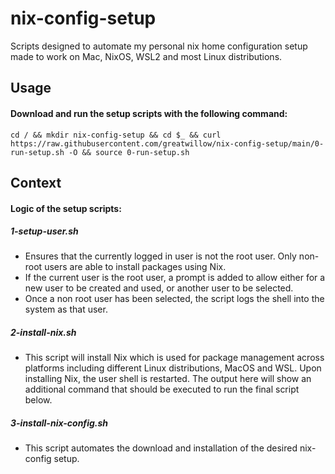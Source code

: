 # nix-config-setup
Scripts designed to automate my personal nix home configuration setup made to work on Mac, NixOS, WSL2 and most Linux distributions.
## Usage

#### Download and run the setup scripts with the following command:

```cd / && mkdir nix-config-setup && cd $_ && curl https://raw.githubusercontent.com/greatwillow/nix-config-setup/main/0-run-setup.sh -O && source 0-run-setup.sh```

## Context

#### Logic of the setup scripts:

##### 1-setup-user.sh

- Ensures that the currently logged in user is not the root user.  Only non-root users are able to install packages using Nix.  
- If the current user is the root user, a prompt is added to allow either for a new user to be created and used, or another user to be selected.
- Once a non root user has been selected, the script logs the shell into the system as that user.
  
##### 2-install-nix.sh
- This script will install Nix which is used for package management across platforms including different Linux distributions, MacOS and WSL.  Upon installing Nix, the user shell is restarted.  The output here will show an additional command that should be executed to run the final script below.

##### 3-install-nix-config.sh
- This script automates the download and installation of the desired nix-config setup.
